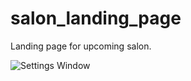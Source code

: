 # salon_landing_page
Landing page for upcoming salon.

![Settings Window](./images/screen-shot.jpg)

